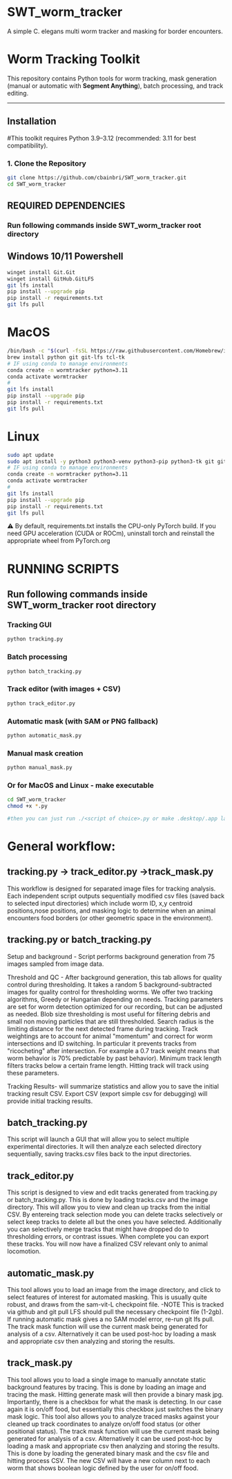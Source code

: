 # SWT_worm_tracker
A simple C. elegans multi worm tracker and masking for border encounters.

# Worm Tracking Toolkit

This repository contains Python tools for worm tracking, mask generation (manual or automatic with **Segment Anything**), batch processing, and track editing.

---

## Installation
#This toolkit requires Python 3.9–3.12 (recommended: 3.11 for best compatibility).

### 1. Clone the Repository 
```bash
git clone https://github.com/cbainbri/SWT_worm_tracker.git
cd SWT_worm_tracker
```



## REQUIRED DEPENDENCIES
### Run following commands inside SWT_worm_tracker root directory

## Windows 10/11 Powershell
```bash
winget install Git.Git
winget install GitHub.GitLFS
git lfs install
pip install --upgrade pip
pip install -r requirements.txt
git lfs pull
```
#  MacOS
```bash
/bin/bash -c "$(curl -fsSL https://raw.githubusercontent.com/Homebrew/install/HEAD/install.sh)"   #installs homebrew if not already installed
brew install python git git-lfs tcl-tk
# IF using conda to manage environments
conda create -n wormtracker python=3.11
conda activate wormtracker
#
git lfs install
pip install --upgrade pip
pip install -r requirements.txt
git lfs pull
```
# Linux
```bash
sudo apt update
sudo apt install -y python3 python3-venv python3-pip python3-tk git git-lfs libgl1
# IF using conda to manage environments
conda create -n wormtracker python=3.11
conda activate wormtracker
#
git lfs install
pip install --upgrade pip
pip install -r requirements.txt
git lfs pull
```

⚠️ By default, requirements.txt installs the CPU-only PyTorch build.
If you need GPU acceleration (CUDA or ROCm), uninstall torch and reinstall the appropriate wheel from PyTorch.org


# RUNNING SCRIPTS
## Run following commands inside SWT_worm_tracker root directory


### Tracking GUI
```bash
python tracking.py
```
### Batch processing
```bash
python batch_tracking.py
```
### Track editor (with images + CSV)
```bash
python track_editor.py 
```
### Automatic mask (with SAM or PNG fallback)
```bash
python automatic_mask.py
```
### Manual mask creation
```bash
python manual_mask.py
```

### Or for MacOS and Linux - make executable 
```bash
cd SWT_worm_tracker 
chmod +x *.py

#then you can just run ./<script of choice>.py or make .desktop/.app launcher
```



# General workflow: 
## tracking.py -> track_editor.py ->track_mask.py

This workflow is designed for separated image files for tracking analysis. Each independent script outputs sequentially modified csv files (saved back to selected input directories) which include worm ID, x,y centroid positions,nose positions, and masking logic to determine when an animal encounters food borders (or other geometric space in the environment).

## **tracking.py** or **batch_tracking.py**

Setup and background - Script performs background generation from 75 images sampled from image data. 

Threshold and QC - After background generation, this tab allows for quality control during thresholding. It takes a random 5 background-subtracted images for quality control for thresholding worms. We offer two tracking algorithms, Greedy or Hungarian depending on needs. Tracking parameters are set for worm detection optimized for our recording, but can be adjusted as needed. Blob size thresholding is most useful for filtering debris and small non moving particles that are still thresholded. Search radius is the limiting distance for the next detected frame during tracking. Track weightings are to account for animal "momentum" and correct for worm intersections and ID switching. In particular it prevents tracks from "ricocheting" after intersection. For example a 0.7 track weight means that worm behavior is 70% predictable by past behavior). Minimum track length filters tracks below a certain frame length. Hitting track will track using these parameters. 

Tracking Results- will summarize statistics and allow you to save the initial tracking result CSV. Export CSV (export simple csv for debugging) will provide initial tracking results. 


## **batch_tracking.py**

This script will launch a GUI that will allow you to select multiple experimental directories. It will then analyze each selected directory sequentially, saving tracks.csv files back to the input directories. 


## **track_editor.py**

This script is designed to view and edit tracks generated from tracking.py or batch_tracking.py. This is done by loading tracks.csv and the image directory. This will allow you to view and clean up tracks from the initial CSV. By entereing track selection mode you can delete tracks selectively or select keep tracks to delete all but the ones you have selected. Additionally you can selectively merge tracks that might have dropped do to thresholding errors, or contrast issues. When complete you can export these tracks. You will now have a finalized CSV relevant only to animal locomotion. 

## **automatic_mask.py**
This tool allows you to load an image from the image directory, and click to select features of interest for automated masking. This is usually quite robust, and draws from the sam-vit-L checkpoint file. -NOTE This is tracked via github and git pull LFS should pull the necessary checkpoint file (1-2gb). If running automatic mask gives a no SAM model error, re-run git lfs pull. The track mask function will use the current mask being generated for analysis of a csv. Alternatively it can be used post-hoc by loading a mask and appropriate csv then analyzing and storing the results.

## **track_mask.py**

This tool allows you to load a single image to manually annotate static background features by tracing. This is done by loading an image and tracing the mask. Hitting generate mask will then provide a binary mask jpg. Importantly, there is a checkbox for what the mask is detecting. In our case again it is on/off food, but essentially this checkbox just switches the binary mask logic. This tool also allows you to analyze traced masks against your cleaned up track coordinates to analyze on/off food status (or other positional status). The track mask function will use the current mask being generated for analysis of a csv. Alternatively it can be used post-hoc by loading a mask and appropriate csv then analyzing and storing the results.
This is done by loading the generated binary mask and the csv file and hitting process CSV. The new CSV will have a new column next to each worm that shows boolean logic defined by the user for on/off food. 


